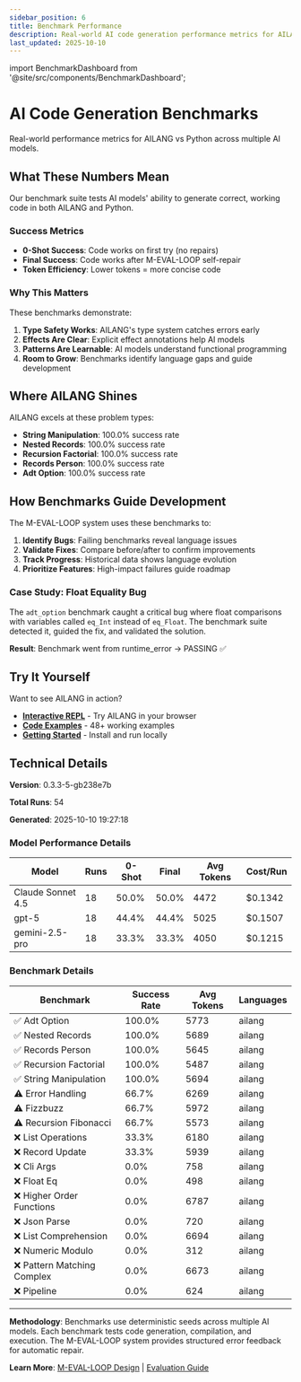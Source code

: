```yaml
---
sidebar_position: 6
title: Benchmark Performance
description: Real-world AI code generation performance metrics for AILANG
last_updated: 2025-10-10
---
```


import BenchmarkDashboard from '@site/src/components/BenchmarkDashboard';

# AI Code Generation Benchmarks

Real-world performance metrics for AILANG vs Python across multiple AI models.

<BenchmarkDashboard />

## What These Numbers Mean

Our benchmark suite tests AI models' ability to generate correct, working code in both AILANG and Python.

### Success Metrics

- **0-Shot Success**: Code works on first try (no repairs)
- **Final Success**: Code works after M-EVAL-LOOP self-repair
- **Token Efficiency**: Lower tokens = more concise code

### Why This Matters

These benchmarks demonstrate:

1. **Type Safety Works**: AILANG's type system catches errors early
2. **Effects Are Clear**: Explicit effect annotations help AI models
3. **Patterns Are Learnable**: AI models understand functional programming
4. **Room to Grow**: Benchmarks identify language gaps and guide development

## Where AILANG Shines

AILANG excels at these problem types:

- **String Manipulation**: 100.0% success rate
- **Nested Records**: 100.0% success rate
- **Recursion Factorial**: 100.0% success rate
- **Records Person**: 100.0% success rate
- **Adt Option**: 100.0% success rate

## How Benchmarks Guide Development

The M-EVAL-LOOP system uses these benchmarks to:

1. **Identify Bugs**: Failing benchmarks reveal language issues
2. **Validate Fixes**: Compare before/after to confirm improvements
3. **Track Progress**: Historical data shows language evolution
4. **Prioritize Features**: High-impact failures guide roadmap

### Case Study: Float Equality Bug

The `adt_option` benchmark caught a critical bug where float comparisons with variables called `eq_Int` instead of `eq_Float`. The benchmark suite detected it, guided the fix, and validated the solution.

**Result**: Benchmark went from runtime_error → PASSING ✅

## Try It Yourself

Want to see AILANG in action?

- **[Interactive REPL](/ailang/docs/reference/repl-commands)** - Try AILANG in your browser
- **[Code Examples](https://github.com/sunholo-data/ailang/tree/main/examples)** - 48+ working examples
- **[Getting Started](/ailang/docs/guides/getting-started)** - Install and run locally

## Technical Details

**Version**: 0.3.3-5-gb238e7b

**Total Runs**: 54

**Generated**: 2025-10-10 19:27:18

### Model Performance Details

| Model | Runs | 0-Shot | Final | Avg Tokens | Cost/Run |
|-------|------|--------|-------|------------|---------|
| Claude Sonnet 4.5 | 18 | 50.0% | 50.0% | 4472 | $0.1342 |
| gpt-5 | 18 | 44.4% | 44.4% | 5025 | $0.1507 |
| gemini-2.5-pro | 18 | 33.3% | 33.3% | 4050 | $0.1215 |

### Benchmark Details

| Benchmark | Success Rate | Avg Tokens | Languages |
|-----------|--------------|------------|-----------|
| ✅ Adt Option | 100.0% | 5773 | ailang |
| ✅ Nested Records | 100.0% | 5689 | ailang |
| ✅ Records Person | 100.0% | 5645 | ailang |
| ✅ Recursion Factorial | 100.0% | 5487 | ailang |
| ✅ String Manipulation | 100.0% | 5694 | ailang |
| ⚠️ Error Handling | 66.7% | 6269 | ailang |
| ⚠️ Fizzbuzz | 66.7% | 5972 | ailang |
| ⚠️ Recursion Fibonacci | 66.7% | 5573 | ailang |
| ❌ List Operations | 33.3% | 6180 | ailang |
| ❌ Record Update | 33.3% | 5939 | ailang |
| ❌ Cli Args | 0.0% | 758 | ailang |
| ❌ Float Eq | 0.0% | 498 | ailang |
| ❌ Higher Order Functions | 0.0% | 6787 | ailang |
| ❌ Json Parse | 0.0% | 720 | ailang |
| ❌ List Comprehension | 0.0% | 6694 | ailang |
| ❌ Numeric Modulo | 0.0% | 312 | ailang |
| ❌ Pattern Matching Complex | 0.0% | 6673 | ailang |
| ❌ Pipeline | 0.0% | 624 | ailang |

---

**Methodology**: Benchmarks use deterministic seeds across multiple AI models. Each benchmark tests code generation, compilation, and execution. The M-EVAL-LOOP system provides structured error feedback for automatic repair.

**Learn More**: [M-EVAL-LOOP Design](https://github.com/sunholo-data/ailang/blob/main/design_docs/implemented/M-EVAL-LOOP_self_improving_feedback.md) | [Evaluation Guide](/ailang/docs/guides/evaluation/eval-loop)
